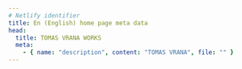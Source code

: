 ```yaml
---
# Netlify identifier
title: En (English) home page meta data
head:
  title: TOMAS VRANA WORKS
  meta:
    - { name: "description", content: "TOMAS VRANA", file: "" }
---
```

